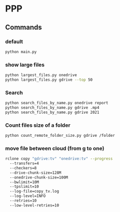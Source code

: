 # PPP



## Commands
### default
```sh
python main.py
```

### show large files
```sh
python largest_files.py onedrive
python largest_files.py gdrive --top 50
```

### Search
```sh
python search_files_by_name.py onedrive report
python search_files_by_name.py gdrive .mp4
python search_files_by_name.py gdrive 2021
```

### Count files size of a folder
```sh
python count_remote_folder_size.py gdrive /folder
```
### move file between cloud (from g to one)
```sh
rclone copy "gdrive:tv" "onedrive:tv" --progress
  --transfers=4
  --checkers=8
  --drive-chunk-size=128M 
  --onedrive-chunk-size=100M 
  --bwlimit=10M 
  --tpslimit=10 
  --log-file=copy_tv.log 
  --log-level=INFO 
  --retries=10 
  --low-level-retries=10
```